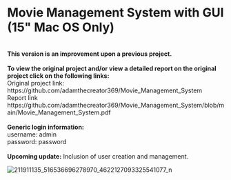 # Movie Management System with GUI (15" Mac OS Only)
<br> 
<b>This version is an improvement upon a previous project. </b>
<br>
<br>
<b>To view the original project and/or view a detailed report on the original project click on the following links:</b>
<br>
Original project link:  https://github.com/adamthecreator369/Movie_Management_System
<br>
Report link https://github.com/adamthecreator369/Movie_Management_System/blob/main/Movie_Management_System.pdf
<br>
<br>
<b>Generic login information:</b>
<br>
username: admin
<br>
password: password
<br>
<br>
<b>Upcoming update:</b> Inclusion of user creation and management.<br>

![211911135_516536696278970_4622127093325541077_n](https://user-images.githubusercontent.com/78386606/124357395-e10fd300-dbe0-11eb-8d70-59e518ba73af.jpg)

